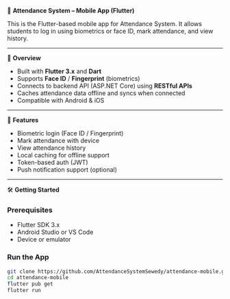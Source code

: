 📱 **Attendance System – Mobile App (Flutter)**

This is the Flutter-based mobile app for Attendance System. It allows students to log in using biometrics or face ID, mark attendance, and view history.

---

📌 **Overview**

- Built with **Flutter 3.x** and **Dart**
- Supports **Face ID** / **Fingerprint** (biometrics)
- Connects to backend API (ASP.NET Core) using **RESTful APIs**
- Caches attendance data offline and syncs when connected
- Compatible with Android & iOS

---

🚀 **Features**

- Biometric login (Face ID / Fingerprint)
- Mark attendance with device
- View attendance history
- Local caching for offline support
- Token-based auth (JWT)
- Push notification support (optional)

---

🛠️ **Getting Started**

### Prerequisites

- Flutter SDK 3.x
- Android Studio or VS Code
- Device or emulator

### Run the App

```bash
git clone https://github.com/AttendanceSystemSewedy/attendance-mobile.git
cd attendance-mobile
flutter pub get
flutter run
